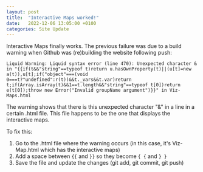 ```yaml
---
layout: post
title:  "Interactive Maps worked!"
date:   2022-12-06 13:05:00 +0100
categories: Site Update
---
```


Interactive Maps finally works. The previous failure was due to a build warning when Github was (re)building the website following push:

```
Liquid Warning: Liquid syntax error (line 470): Unexpected character & in "{{if(t&&"string"==typeof t)return u.hasOwnProperty(t)||(u[t]=new a(t)),u[t];if("object"===(void 0===t?"undefined":r(t))&&t._vars&&t.var)return t;if(Array.isArray(t)&&1==t.length&&"string"==typeof t[0])return e(t[0]);throw new Error("Invalid groupName argument")}}" in Viz-Maps.html
```

The warning shows that there is this unexpected character "&" in a line in a certain .html file. This file happens to be the one that displays the interactive maps.

To fix this:
1. Go to the .html file where the warning occurs (in this case, it's Viz-Map.html which has the interactive maps)
2. Add a space between `{{` and `}}` so they become `{ {` and `} }`
3. Save the file and update the changes (git add, git commit, git push)